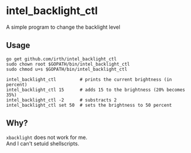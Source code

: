 # intel_backlight_ctl
A simple program to change the backlight level

## Usage 

```
go get github.com/irth/intel_backlight_ctl
sudo chown root $GOPATH/bin/intel_backlight_ctl
sudo chmod u+s $GOPATH/bin/intel_backlight_ctl

intel_backlight_ctl         # prints the current brightness (in percent)
intel_backlight_ctl 15      # adds 15 to the brightness (20% becomes 35%)
intel_backlight_ctl -2      # substracts 2
intel_backlight_ctl set 50  # sets the brightness to 50 percent
```

## Why?
`xbacklight` does not work for me.  
And I can't setuid shellscripts.
